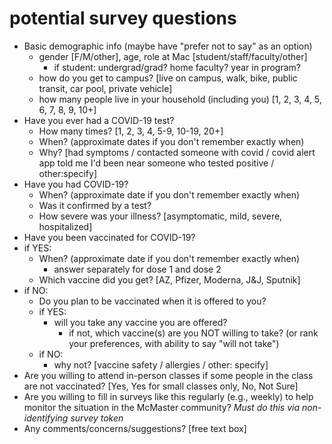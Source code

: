 # potential survey questions

- Basic demographic info (maybe have "prefer not to say" as an option)
	- gender [F/M/other], age, role at Mac [student/staff/faculty/other]
	  - if student: undergrad/grad? home faculty? year in program?
	- how do you get to campus? [live on campus, walk, bike, public transit, car pool, private vehicle]
	- how many people live in your household (including you)
      [1, 2, 3, 4, 5, 6, 7, 8, 9, 10+]
- Have you ever had a COVID-19 test?
	- How many times?  [1, 2, 3, 4, 5-9, 10-19, 20+]
	- When? (approximate dates if you don't remember exactly when)
	- Why? [had symptoms / contacted someone with covid / covid alert app told me I'd been near someone who tested positive / other:specify]
- Have you had COVID-19?
	- When? (approximate date if you don't remember exactly when)
	- Was it confirmed by a test?
	- How severe was your illness?  [asymptomatic, mild, severe, hospitalized]
- Have you been vaccinated for COVID-19?
- if YES:
	- When? (approximate date if you don't remember exactly when)
	  - answer separately for dose 1 and dose 2
	- Which vaccine did you get?  [AZ, Pfizer, Moderna, J&J, Sputnik]
- if NO:
	- Do you plan to be vaccinated when it is offered to you?
	- if YES:
		- will you take any vaccine you are offered?
			- if not, which vaccine(s) are you NOT willing to take? (or
              rank your preferences, with ability to say "will not take")
	- if NO:
		- why not? [vaccine safety / allergies / other: specify]
- Are you willing to attend in-person classes if some people in the
  class are not vaccinated? [Yes, Yes for small classes only, No, Not Sure]
- Are you willing to fill in surveys like this regularly (e.g.,
  weekly) to help monitor the situation in the McMaster community?
  _Must do this via non-identifying survey token_
- Any comments/concerns/suggestions?  [free text box]
